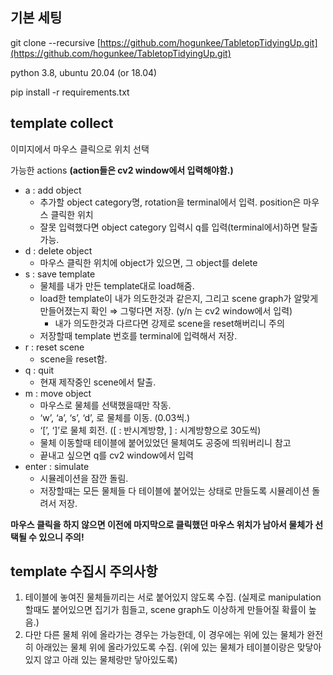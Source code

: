 
## 기본 세팅

git clone --recursive [https://github.com/hogunkee/TabletopTidyingUp.git](https://github.com/hogunkee/TabletopTidyingUp.git)

python 3.8, ubuntu 20.04 (or 18.04)

pip install -r requirements.txt


## template collect


이미지에서 마우스 클릭으로 위치 선택

가능한 actions **(action들은 cv2 window에서 입력해야함.)**

- a : add object
    - 추가할 object category명, rotation을 terminal에서 입력. position은 마우스 클릭한 위치
    - 잘못 입력했다면 object category 입력시 q를 입력(terminal에서)하면 탈출 가능.
- d : delete object
    - 마우스 클릭한 위치에 object가 있으면, 그 object를 delete
- s : save template
    - 물체를 내가 만든 template대로 load해줌.
    - load한 template이 내가 의도한것과 같은지, 그리고 scene graph가 알맞게 만들어졌는지 확인 ⇒ 그렇다면 저장. (y/n 는 cv2 window에서 입력)
        - 내가 의도한것과 다르다면 강제로 scene을 reset해버리니 주의
    - 저장할때 template 번호를 terminal에 입력해서 저장.
- r : reset scene
    - scene을 reset함.
- q : quit
    - 현재 제작중인 scene에서 탈출.
- m : move object
    - 마우스로 물체를 선택했을때만 작동.
    - ‘w’, ‘a’, ‘s’, ‘d’, 로 물체를 이동. (0.03씩.)
    - ‘[’, ‘]’로 물체 회전. ([ : 반시계방향, ] : 시계방향으로 30도씩)
    - 물체 이동할때 테이블에 붙어있었던 물체여도 공중에 띄워버리니 참고
    - 끝내고 싶으면 q를 cv2 window에서 입력
- enter : simulate
    - 시뮬레이션을 잠깐 돌림.
    - 저장할때는 모든 물체들 다 테이블에 붙어있는 상태로 만들도록 시뮬레이션 돌려서 저장.

**마우스 클릭을 하지 않으면 이전에 마지막으로 클릭했던 마우스 위치가 남아서 물체가 선택될 수 있으니 주의!**


## template 수집시 주의사항


1. 테이블에 놓여진 물체들끼리는 서로 붙어있지 않도록 수집. (실제로 manipulation할때도 붙어있으면 집기가 힘들고, scene graph도 이상하게 만들어질 확률이 높음.)
2. 다만 다른 물체 위에 올라가는 경우는 가능한데, 이 경우에는 위에 있는 물체가 완전히 아래있는 물체 위에 올라가있도록 수집. (위에 있는 물체가 테이블이랑은 맞닿아 있지 않고 아래 있는 물체랑만 닿아있도록)
